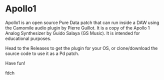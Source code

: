 # Apollo1

Apollo1 is an open source Pure Data patch that can run inside a DAW using the Camomile audio plugin by Pierre Guillot. It is a copy of the Apollo 1 Analog Synthesizer by Guido Salaya (GS Music). It is intended for educational purposes.

Head to the Releases to get the plugin for your OS, or clone/download the source code to use it as a Pd patch.

Have fun!

fdch

